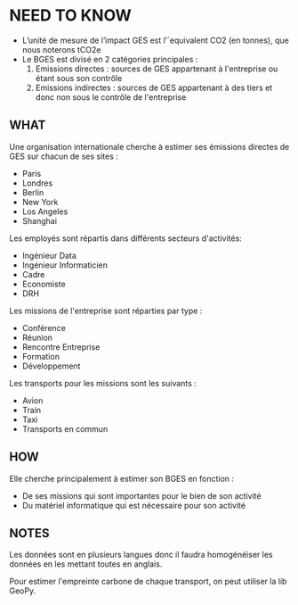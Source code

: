 # NEED TO KNOW

- L’unité de mesure de l’impact GES est l’´equivalent CO2 (en tonnes), que nous noterons tCO2e
- Le BGES est divisé en 2 catégories principales :
  1. Emissions directes : sources de GES appartenant à l'entreprise ou étant sous son contrôle
  2. Emissions indirectes : sources de GES appartenant à des tiers et donc non sous le contrôle de l'entreprise

## WHAT

Une organisation internationale cherche à estimer ses émissions directes de GES sur chacun de ses sites :

- Paris
- Londres
- Berlin
- New York
- Los Angeles
- Shanghai

Les employés sont répartis dans différents secteurs d'activités:

- Ingénieur Data
- Ingénieur Informaticien
- Cadre
- Economiste
- DRH

Les missions de l'entreprise sont réparties par type :

- Conférence
- Réunion
- Rencontre Entreprise
- Formation
- Développement

Les transports pour les missions sont les suivants :

- Avion
- Train
- Taxi
- Transports en commun

## HOW

Elle cherche principalement à estimer son BGES en fonction :

- De ses missions qui sont importantes pour le bien de son activité
- Du matériel informatique qui est nécessaire pour son activité

## NOTES

Les données sont en plusieurs langues donc il faudra homogénéiser les données en les mettant toutes en anglais.

Pour estimer l'empreinte carbone de chaque transport, on peut utiliser la lib GeoPy.
